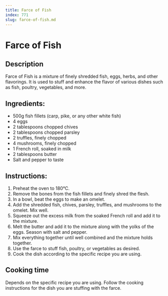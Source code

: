 ```yaml
---
title: Farce of Fish
index: 771
slug: farce-of-fish.md
---
```


# Farce of Fish

## Description
Farce of Fish is a mixture of finely shredded fish, eggs, herbs, and other flavorings. It is used to stuff and enhance the flavor of various dishes such as fish, poultry, vegetables, and more.

## Ingredients:
- 500g fish fillets (carp, pike, or any other white fish)
- 4 eggs
- 2 tablespoons chopped chives
- 2 tablespoons chopped parsley
- 2 truffles, finely chopped
- 4 mushrooms, finely chopped
- 1 French roll, soaked in milk
- 2 tablespoons butter
- Salt and pepper to taste

## Instructions:
1. Preheat the oven to 180°C.
2. Remove the bones from the fish fillets and finely shred the flesh.
3. In a bowl, beat the eggs to make an omelet.
4. Add the shredded fish, chives, parsley, truffles, and mushrooms to the omelet. Mix well.
5. Squeeze out the excess milk from the soaked French roll and add it to the mixture.
6. Melt the butter and add it to the mixture along with the yolks of the eggs. Season with salt and pepper.
7. Mix everything together until well combined and the mixture holds together.
8. Use the farce to stuff fish, poultry, or vegetables as desired.
9. Cook the dish according to the specific recipe you are using.

## Cooking time
Depends on the specific recipe you are using. Follow the cooking instructions for the dish you are stuffing with the farce.